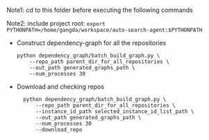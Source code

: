 Note1: cd to this folder before executing the following commands

Note2: include project root: `export PYTHONPATH=/home/gangda/workspace/auto-search-agent:$PYTHONPATH`

- Construct dependency-graph for all the repositories
    ```
    python dependency_graph/batch_build_graph.py \
        --repo_path parent_dir_for_all_repositories \
        --out_path generated_graphs_path \
        --num_processes 30
    ```

- Download and checking repos
  ```
    python dependency_graph/batch_build_graph.py \
        --repo_path parent_dir_for_all_repositories \
        --instance_id_path selected_instance_id_list_path \
        --out_path generated_graphs_path \
        --num_processes 30
        --download_repo
    ```
